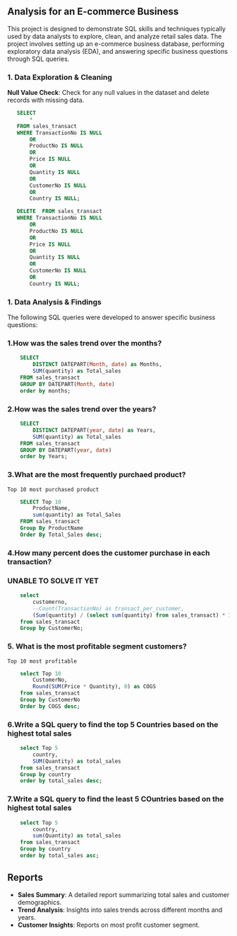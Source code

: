 ## Analysis for an E-commerce Business

This project is designed to demonstrate SQL skills and techniques typically used by data analysts to explore, clean, and analyze retail sales data. The project involves setting up an e-commerce business database, performing exploratory data analysis (EDA), and answering specific business questions through SQL queries.

### 1. Data Exploration & Cleaning

 **Null Value Check**: Check for any null values in the dataset and delete records with missing data.

 ```sql
    SELECT 
        *
    FROM sales_transact
    WHERE TransactionNo IS NULL 
        OR 
        ProductNo IS NULL
        OR 
        Price IS NULL
        OR
        Quantity IS NULL
        OR
        CustomerNo IS NULL
        OR
        Country	IS NULL;

    DELETE	FROM sales_transact
    WHERE TransactionNo IS NULL 
        OR 
        ProductNo IS NULL
        OR 
        Price IS NULL
        OR
        Quantity IS NULL
        OR
        CustomerNo IS NULL
        OR
        Country	IS NULL;
```

### 1. Data Analysis & Findings

The following SQL queries were developed to answer specific business questions:

### 1.How was the sales trend over the months?
```sql
    SELECT 
        DISTINCT DATEPART(Month, date) as Months,
        SUM(quantity) as Total_sales
    FROM sales_transact
    GROUP BY DATEPART(Month, date)
    order by months;
```
### 2.How was the sales trend over the years?
```sql
    SELECT 
        DISTINCT DATEPART(year, date) as Years,
        SUM(quantity) as Total_sales
    FROM sales_transact
    GROUP BY DATEPART(year, date)
    order by Years;
```

### 3.What are the most frequently purchaed product?
    Top 10 most purchased product
```sql
    SELECT Top 10 
        ProductName,
        sum(quantity) as Total_Sales
    FROM sales_transact
    Group By ProductName
    Order By Total_Sales desc;
```

### 4.How many percent does the customer purchase in each transaction?
 ### UNABLE TO SOLVE IT YET
```sql
    select 
        customerno,
        --Count(TransactionNo) as transact_per_customer,
        (Sum(quantity) / (select sum(quantity) from sales_transact) * 100) as value_purchased_per_customer
    from sales_transact
    Group by CustomerNo;
```

### 5. What is the most profitable segment customers?
    Top 10 most profitable
```sql
    select Top 10
        CustomerNo,
        Round(SUM(Price * Quantity), 0) as COGS
    from sales_transact
    Group by CustomerNo
    Order by COGS desc;
```

### 6.Write a SQL query to find the top 5 Countries based on the highest total sales
```sql
    select Top 5
        country,
        SUM(Quantity) as total_sales
    from sales_transact
    Group by country
    order by total_sales desc;
```

### 7.Write a SQL query to find the least 5 COuntries based on the highest total sales 
```sql
    select Top 5
        country,
        sum(Quantity) as total_sales
    from sales_transact
    Group by country
    order by total_sales asc;
```

## Reports
- **Sales Summary**: A detailed report summarizing total sales and customer demographics.
- **Trend Analysis**: Insights into sales trends across different months and years.
- **Customer Insights**: Reports on most profit customer segment.
